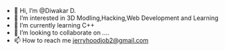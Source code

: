 - 👋 Hi, I’m @Diwakar D.
- 👀 I’m interested in 3D Modling,Hacking,Web Development and Learning
- 🌱 I’m currently learning C++
- 💞️ I’m looking to collaborate on ....
- 📫 How to reach me jerryhoodjob2@gmail.com

<!---
DiwakarDsingh/DiwakarDsingh is a ✨ special ✨ repository because its `README.md` (this file) appears on your GitHub profile.
You can click the Preview link to take a look at your changes.
--->
